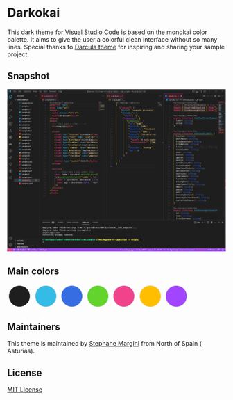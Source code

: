 # Darkokai


This dark theme for [Visual Studio Code](http://code.visualstudio.com) is based on the monokai color palette. It aims to give the user a colorful clean interface without so many lines.
Special thanks to [Darcula theme](https://draculatheme.com/) for inspiring and sharing your sample project.

## Snapshot

![code samples](themes/documentation/assets/screenshot.png)


## Main colors

<span style="background:#1e1e1e;" class="color" >&shy;</span> 
<span style="background:#35bce6;" class="color" >&shy;</span>
<span style="background:#376de2;" class="color" >&shy;</span>
<span style="background:#62d42d;" class="color" >&shy;</span> 
<span style="background:#f1438c;" class="color" >&shy;</span>
<span style="background:#ffbf00;" class="color" >&shy;</span>
<span style="background:#a245ff;" class="color" >&shy;</span>


## Maintainers

This theme is maintained by [Stephane Margini](https://www.linkedin.com/in/stephane-margini/) from North of Spain ( Asturias).

## License

[MIT License](./LICENSE)

<style>
    .color{       
        height: 3rem;  
        width: 3rem;
        display:inline-block; 
        border: .1px solid #e5e5e5;
        border-radius:50%;
        margin: .2rem
    }
</style>